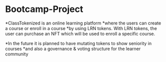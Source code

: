 # Bootcamp-Project

*ClassTokenized is an online learning platform 
*where the users can create a course or enroll in a course 
*by using LRN tokens. With LRN tokens, the user can purchase an NFT which will be used to enroll a specific course. 

*In the future it is planned to have mutating tokens to show seniority in courses
*and also a governance & voting structure for the learner community
